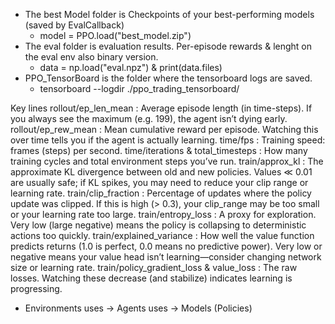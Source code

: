 * The best Model folder is Checkpoints of your best-performing models (saved by EvalCallback)
  * model = PPO.load("best_model.zip")
* The eval folder is evaluation results. Per-episode rewards & lenght on the eval env also binary version.
  * data = np.load("eval.npz") & print(data.files)
* PPO_TensorBoard is the folder where the tensorboard logs are saved.
  * tensorboard --logdir ./ppo_trading_tensorboard/

Key lines
rollout/ep_len_mean : Average episode length (in time-steps). If you always see the maximum (e.g. 199), the agent isn’t dying early.
rollout/ep_rew_mean : Mean cumulative reward per episode. Watching this over time tells you if the agent is actually learning.
time/fps            : Training speed: frames (steps) per second.
time/iterations & total_timesteps : How many training cycles and total environment steps you’ve run.
train/approx_kl     : The approximate KL divergence between old and new policies. Values ≪ 0.01 are usually safe; if KL spikes, you may need to reduce your clip range or learning rate.
train/clip_fraction : Percentage of updates where the policy update was clipped. If this is high (> 0.3), your clip_range may be too small or your learning rate too large.
train/entropy_loss  : A proxy for exploration. Very low (large negative) means the policy is collapsing to deterministic actions too quickly.
train/explained_variance : How well the value function predicts returns (1.0 is perfect, 0.0 means no predictive power). Very low or negative means your value head isn’t learning—consider changing network size or learning rate.
train/policy_gradient_loss & value_loss : The raw losses. Watching these decrease (and stabilize) indicates learning is progressing.

* Environments uses -> Agents uses -> Models (Policies) 